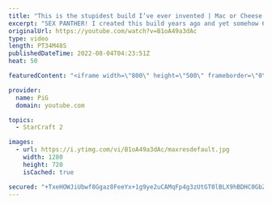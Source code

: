 ```yaml
---
title: "This is the stupidest build I’ve ever invented | Mac or Cheese #3 - StarCraft 2"
excerpt: "SEX PANTHER! I created this build years ago and yet somehow 60% of the time I win every time. NEW SHOW! I secretly played a few games on a dirty barcode account and offered my StarCraft 2 opponents a choice: Macro or Cheese? How the game plays out is up to them!  Watch the Full Playlist: https://youtube.com/playlist?list=PLFUDU8AOevUfPxBiGAdbbg9sRfRF9ZV28"
originalUrl: https://youtube.com/watch?v=B1oA49a3dAc
type: video
length: PT34M48S
publishedDateTime: 2022-08-04T04:23:51Z
heat: 50

featuredContent: "<iframe width=\"800\" height=\"500\" frameborder=\"0\" src=\"https://www.youtube.com/embed/B1oA49a3dAc\" allow=\"accelerometer; autoplay; encrypted-media; gyroscope; picture-in-picture\" allowfullscreen></iframe>"

provider:
  name: PiG
  domain: youtube.com

topics:
  - StarCraft 2

images:
  - url: https://i.ytimg.com/vi/B1oA49a3dAc/maxresdefault.jpg
    width: 1280
    height: 720
    isCached: true

secured: "+TxeHOWJiUbwf8Ggaz8FeeYx+1g9ye2uCAMqFp4g3zUtGT0lBLX9hBDHC0GbZ52As7n+yL9QcFbZPP5Dr7FRNKKDa2r6GOW+TviVKXuW7TxIhPWfgLV92HeSLq8E1dtU3y/EU6HXVPSyyDUgBxLSTn0LdvUa/OmcUe2yjjiouRok8QLT8Th/cL8pfNcTPx0mHguiYcuNLFCYsBTq5cuvLZR/VmIsTNuL9YQ0kRhg8JmJUvxN/3dqIBoUOC1sCseOUTFkfCoinUj7bzj47pIE/8xvd6x9jrW1sJKtgrPZgILkpIs6khYZBoldZ1/UddFeh5aYtdoZ+AreqNRFFqx0STScRSn76c7rB/yw+6fZXf/3LLkDb3bo3ey+PDATFnP2BGrCB0YwhOBDe9IfMIPlt1mzyb6BIa9pGiGax/WCb6w=;lypre7mZGIWHRsUUeiar9A=="
---
```


